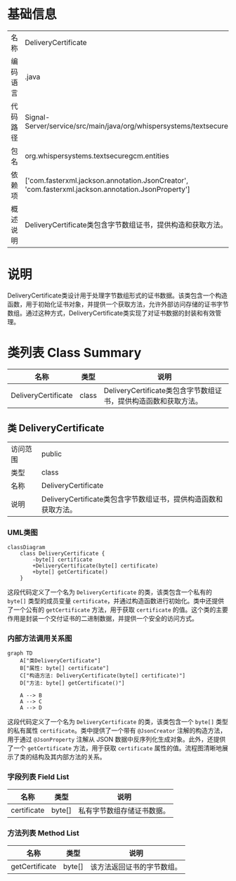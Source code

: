 # 基础信息

|      |      |
|------|------|
| 名称 | DeliveryCertificate |
| 编码语言 | .java |
| 代码路径 | Signal-Server/service/src/main/java/org/whispersystems/textsecuregcm/entities/DeliveryCertificate.java |
| 包名 | org.whispersystems.textsecuregcm.entities |
| 依赖项 | ['com.fasterxml.jackson.annotation.JsonCreator', 'com.fasterxml.jackson.annotation.JsonProperty'] |
| 概述说明 | DeliveryCertificate类包含字节数组证书，提供构造和获取方法。 |

# 说明

DeliveryCertificate类设计用于处理字节数组形式的证书数据。该类包含一个构造函数，用于初始化证书对象，并提供一个获取方法，允许外部访问存储的证书字节数组。通过这种方式，DeliveryCertificate类实现了对证书数据的封装和有效管理。

# 类列表 Class Summary

| 名称   | 类型  | 说明 |
|-------|------|-------------|
| DeliveryCertificate | class | DeliveryCertificate类包含字节数组证书，提供构造函数和获取方法。 |



## 类 DeliveryCertificate

|      |      |
|------|------|
| 访问范围 | public |
| 类型 | class |
| 名称 | DeliveryCertificate |
| 说明 | DeliveryCertificate类包含字节数组证书，提供构造函数和获取方法。 |


### UML类图

```mermaid
classDiagram
    class DeliveryCertificate {
        -byte[] certificate
        +DeliveryCertificate(byte[] certificate)
        +byte[] getCertificate()
    }
```

这段代码定义了一个名为 `DeliveryCertificate` 的类，该类包含一个私有的 `byte[]` 类型的成员变量 `certificate`，并通过构造函数进行初始化。类中还提供了一个公有的 `getCertificate` 方法，用于获取 `certificate` 的值。这个类的主要作用是封装一个交付证书的二进制数据，并提供一个安全的访问方式。


### 内部方法调用关系图

```mermaid
graph TD
    A["类DeliveryCertificate"]
    B["属性: byte[] certificate"]
    C["构造方法: DeliveryCertificate(byte[] certificate)"]
    D["方法: byte[] getCertificate()"]

    A --> B
    A --> C
    A --> D
```

这段代码定义了一个名为 `DeliveryCertificate` 的类，该类包含一个 `byte[]` 类型的私有属性 `certificate`。类中提供了一个带有 `@JsonCreator` 注解的构造方法，用于通过 `@JsonProperty` 注解从 JSON 数据中反序列化生成对象。此外，还提供了一个 `getCertificate` 方法，用于获取 `certificate` 属性的值。流程图清晰地展示了类的结构及其内部方法的关系。

### 字段列表 Field List

| 名称  | 类型  | 说明 |
|-------|-------|------|
| certificate | byte[] | 私有字节数组存储证书数据。 |

### 方法列表 Method List

| 名称  | 类型  | 说明 |
|-------|-------|------|
| getCertificate | byte[] | 该方法返回证书的字节数组。 |




